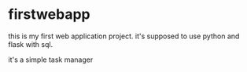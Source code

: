 # firstwebapp

this is my first web application project.
it's supposed to use python and flask with sql.

it's a simple task manager 
